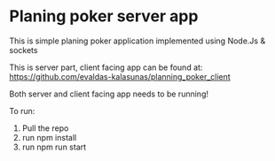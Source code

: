 # Planing poker server app
This is simple planing poker application implemented using Node.Js & sockets

This is server part, client facing app can be found at: https://github.com/evaldas-kalasunas/planning_poker_client

Both server and client facing app needs to be running!

To run: 

1. Pull the repo
2. run npm install
3. run npm run start